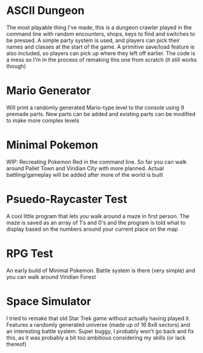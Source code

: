 # ASCII Dungeon
The most playable thing I've made, this is a dungeon crawler played in the command line with random encounters, shops, keys to find and switches to be pressed. A simple party system is used, and players can pick their names and classes at the start of the game. A primitive save/load feature is also included, so players can pick up where they left off earlier. The code is a mess so I'm in the process of remaking this one from scratch (it still works though)
# Mario Generator
Will print a randomly generated Mario-type level to the console using 9 premade parts. New parts can be added and existing parts can be modified to make more complex levels
# Minimal Pokemon
WIP: Recreating Pokemon Red in the command line. So far you can walk around Pallet Town and Viridian City with more planned. Actual battling/gameplay will be added after more of the world is built
# Psuedo-Raycaster Test
A cool little program that lets you walk around a maze in first person. The maze is saved as an array of 1's and 0's and the program is told what to display based on the numbers around your current place on the map
# RPG Test
An early build of Minimal Pokemon. Battle system is there (very simple) and you can walk around Viridian Forest
# Space Simulator
I tried to remake that old Star Trek game without actually having played it. Features a randomly generated universe (made up of 16 8x8 sectors) and an interesting battle system. Super buggy, I probably won't go back and fix this, as it was probably a bit too ambitious considering my skills (or lack thereof)
